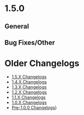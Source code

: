 1.5.0
=====
General
-------


Bug Fixes/Other
---------------


Older Changelogs
================
-   [1.5.X Changelogs](/1.5.x_changelogs)
-   [1.4.X Changelogs](/1.4.x_changelogs)
-   [1.3.X Changelogs](/1.3.x_changelogs)
-   [1.2.X Changelogs](/1.2.x_changelogs)
-   [1.1.X Changelogs](/1.1.x_changelogs)
-   [1.0.X Changelogs](/1.0.x_changelogs)
-   [Pre-1.0.0 Changelogs](/pre-1.0_changelogs)}